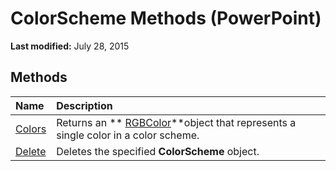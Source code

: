 
# ColorScheme Methods (PowerPoint)

 **Last modified:** July 28, 2015


## Methods



|**Name**|**Description**|
|:-----|:-----|
| [Colors](ac910a40-9014-e709-491c-a8649fc08137.md)|Returns an  ** [RGBColor](1da5054f-7eaa-37e8-9a5b-d90c790de576.md)**object that represents a single color in a color scheme.|
| [Delete](37cf8a8e-4b76-4587-f0a5-fe257ef93b44.md)|Deletes the specified  **ColorScheme** object.|
